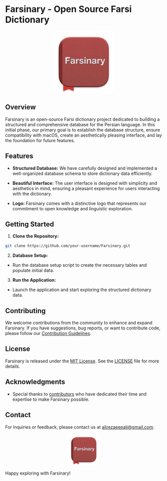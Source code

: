 # Farsinary - Open Source Farsi Dictionary

<p align="center">
  <img src="img/logo.png" alt="Farsinary Logo" width="200">
</p>

## Overview

Farsinary is an open-source Farsi dictionary project dedicated to building a structured and comprehensive database for the Persian language. In this initial phase, our primary goal is to establish the database structure, ensure compatibility with macOS, create an aesthetically pleasing interface, and lay the foundation for future features.

## Features

- **Structured Database:** We have carefully designed and implemented a well-organized database schema to store dictionary data efficiently.

- **Beautiful Interface:** The user interface is designed with simplicity and aesthetics in mind, ensuring a pleasant experience for users interacting with the dictionary.

- **Logo:** Farsinary comes with a distinctive logo that represents our commitment to open knowledge and linguistic exploration.

## Getting Started

1. **Clone the Repository:**

```bash
git clone https://github.com/your-username/Farsinary.git
```

2. **Database Setup:**
- Run the database setup script to create the necessary tables and populate initial data.

3. **Run the Application:**
- Launch the application and start exploring the structured dictionary data.

## Contributing

We welcome contributions from the community to enhance and expand Farsinary. If you have suggestions, bug reports, or want to contribute code, please follow our [Contribution Guidelines](CONTRIBUTING.md).

## License

Farsinary is released under the [MIT License](LICENSE). See the [LICENSE](LICENSE) file for more details.

## Acknowledgments

- Special thanks to [contributors](CONTRIBUTORS.md) who have dedicated their time and expertise to make Farsinary possible.

## Contact

For inquiries or feedback, please contact us at alirezaeeeali@gmail.com.

<p align="center">
<img src="img/logo.png" alt="Farsinary Icon" width="100">
</p>

Happy exploring with Farsinary!



